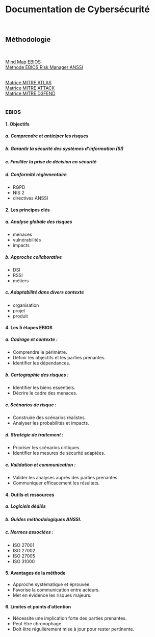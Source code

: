 # Documentation de Cybersécurité
<br>

## Méthodologie
<br>

[Mind Map EBIOS](https://mm.tt/app/map/3530807039?t=ejfqRNZOEd) <br>
[Méthode EBIOS Risk Manager ANSSI](https://cyber.gouv.fr/la-methode-ebios-risk-manager) <br><br>

[Matrice MITRE ATLAS](https://atlas.mitre.org/matrices/ATLAS) <br>
[Matrice MITRE ATTACK](https://attack.mitre.org/matrices/enterprise/) <br>
[Matrice MITRE D3FEND](https://d3fend.mitre.org)<br><br>

### EBIOS

#### 1. Objectifs
##### a. Comprendre et anticiper les risques
##### b. Garantir la sécurité des systèmes d’information (SI)
##### c. Faciliter la prise de décision en sécurité
##### d.  Conformité réglementaire
- RGPD
- NIS 2
- directives ANSSI
  
#### 2. Les principes clés<br>
##### a. Analyse globale des risques<br>
- menaces
- vulnérabilités
- impacts
##### b. Approche collaborative<br>
- DSI
- RSSI
- métiers
##### c. Adaptabilité dans divers contexte<br>
- organisation
- projet
- produit

#### 4. Les 5 étapes EBIOS<br>
##### a. Cadrage et contexte :<br>
- Comprendre le périmètre.
- Définir les objectifs et les parties prenantes.
- Identifier les dépendances.<br>
##### b. Cartographie des risques :<br>
- Identifier les biens essentiels.
- Décrire le cadre des menaces.<br>
##### c. Scénarios de risque :<br>
- Construire des scénarios réalistes.
- Analyser les probabilités et impacts.<br>
##### d. Stratégie de traitement :<br>
- Prioriser les scénarios critiques.
- Identifier les mesures de sécurité adaptées.<br>
##### e. Validation et communication :<br>
- Valider les analyses auprès des parties prenantes.
- Communiquer efficacement les résultats.

#### 4. Outils et ressources<br>
##### a. Logiciels dédiés<br>
##### b. Guides méthodologiques ANSSI.<br>
##### c. Normes associées :<br>
- ISO 27001
- ISO 27002
- ISO 27005
- ISO 31000

#### 5. Avantages de la méthode
- Approche systématique et éprouvée.
- Favorise la communication entre acteurs.
- Met en évidence les risques majeurs.

#### 6. Limites et points d’attention
- Nécessite une implication forte des parties prenantes.
- Peut être chronophage.
- Doit être régulièrement mise à jour pour rester pertinente.
